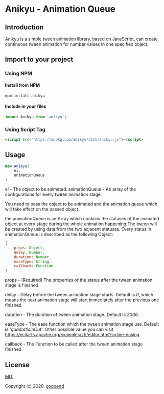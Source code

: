 # Anikyu - Animation Queue


## Introduction

Anikyu is a simple tween animation library, based on JavaScript, can create continuous tween animation for number values in one specified object.


## Import to your project

### Using NPM
#### Install from NPM
```shell
npm install anikyu
```

#### Include in your files
```JavaScript
import Anikyu from 'anikyu';
```

### Using Script Tag
```HTML
<script src="https://unpkg.com/anikyu/dist/anikyu.js"></script>
```


## Usage

```JavaScript
new Anikyu(
    el,
    animationQueue
)
```

el - The object to be animated.
animationQueue - An array of the configurations for every tween animation stage.

You need to pass the object to be animated and the animation queue which will take effect on the passed object.

the animationQueue is an Array which contains the statuses of the animated object at every stage during the whole animation happening.The tween will be created by using data from the two adjacent statuses.
Every status in animationQueue is described as the following Object:

```JavaScript
{
    props: Object,
    delay: Number,
    duration: Number,
    easeType: String,
    callback: Function
}
```

props - (Required) The properties of the status after the tween animation stage is finished.

delay - Delay before the tween animation stage starts. Default is *0*, which means the next animation stage will start immediately after the previous one finished.

duration - The duration of tween animation stage. Default is *2000*.

easeType - The ease function which the tween animation stage use. Default is *'quadraticInOut'*. Other possible value you can visit <https://echarts.apache.org/examples/zh/editor.html?c=line-easing>

callback - The Function to be called after the tween animation stage finished.


## License

[MIT](http://opensource.org/licenses/MIT)

Copyright (c) 2020, [gogoend](http://github.com/gogoend)
